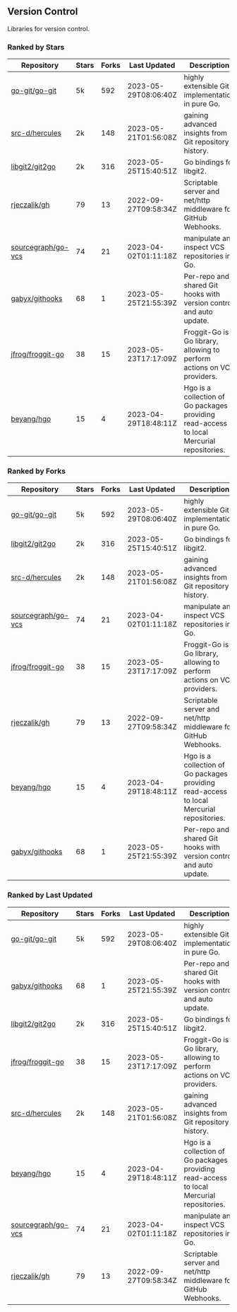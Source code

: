 ## Version Control

Libraries for version control.

### Ranked by Stars

| Repository | Stars | Forks | Last Updated | Description | 
|------------|-------|-------|--------------|-------------|
| [go-git/go-git](https://github.com/go-git/go-git) | 5k | 592 | 2023-05-29T08:06:40Z |  highly extensible Git implementation in pure Go. |
| [src-d/hercules](https://github.com/src-d/hercules) | 2k | 148 | 2023-05-21T01:56:08Z |  gaining advanced insights from Git repository history. |
| [libgit2/git2go](https://github.com/libgit2/git2go) | 2k | 316 | 2023-05-25T15:40:51Z |  Go bindings for libgit2. |
| [rjeczalik/gh](https://github.com/rjeczalik/gh) | 79 | 13 | 2022-09-27T09:58:34Z |  Scriptable server and net/http middleware for GitHub Webhooks. |
| [sourcegraph/go-vcs](https://github.com/sourcegraph/go-vcs) | 74 | 21 | 2023-04-02T01:11:18Z |  manipulate and inspect VCS repositories in Go. |
| [gabyx/githooks](https://github.com/gabyx/githooks) | 68 | 1 | 2023-05-25T21:55:39Z |  Per-repo and shared Git hooks with version control and auto update. |
| [jfrog/froggit-go](https://github.com/jfrog/froggit-go) | 38 | 15 | 2023-05-23T17:17:09Z |  Froggit-Go is a Go library, allowing to perform actions on VCS providers. |
| [beyang/hgo](https://github.com/beyang/hgo) | 15 | 4 | 2023-04-29T18:48:11Z |  Hgo is a collection of Go packages providing read-access to local Mercurial repositories. |

### Ranked by Forks

| Repository | Stars | Forks | Last Updated | Description | 
|------------|-------|-------|--------------|-------------|
| [go-git/go-git](https://github.com/go-git/go-git) | 5k | 592 | 2023-05-29T08:06:40Z |  highly extensible Git implementation in pure Go. |
| [libgit2/git2go](https://github.com/libgit2/git2go) | 2k | 316 | 2023-05-25T15:40:51Z |  Go bindings for libgit2. |
| [src-d/hercules](https://github.com/src-d/hercules) | 2k | 148 | 2023-05-21T01:56:08Z |  gaining advanced insights from Git repository history. |
| [sourcegraph/go-vcs](https://github.com/sourcegraph/go-vcs) | 74 | 21 | 2023-04-02T01:11:18Z |  manipulate and inspect VCS repositories in Go. |
| [jfrog/froggit-go](https://github.com/jfrog/froggit-go) | 38 | 15 | 2023-05-23T17:17:09Z |  Froggit-Go is a Go library, allowing to perform actions on VCS providers. |
| [rjeczalik/gh](https://github.com/rjeczalik/gh) | 79 | 13 | 2022-09-27T09:58:34Z |  Scriptable server and net/http middleware for GitHub Webhooks. |
| [beyang/hgo](https://github.com/beyang/hgo) | 15 | 4 | 2023-04-29T18:48:11Z |  Hgo is a collection of Go packages providing read-access to local Mercurial repositories. |
| [gabyx/githooks](https://github.com/gabyx/githooks) | 68 | 1 | 2023-05-25T21:55:39Z |  Per-repo and shared Git hooks with version control and auto update. |

### Ranked by Last Updated

| Repository | Stars | Forks | Last Updated | Description | 
|------------|-------|-------|--------------|-------------|
| [go-git/go-git](https://github.com/go-git/go-git) | 5k | 592 | 2023-05-29T08:06:40Z |  highly extensible Git implementation in pure Go. |
| [gabyx/githooks](https://github.com/gabyx/githooks) | 68 | 1 | 2023-05-25T21:55:39Z |  Per-repo and shared Git hooks with version control and auto update. |
| [libgit2/git2go](https://github.com/libgit2/git2go) | 2k | 316 | 2023-05-25T15:40:51Z |  Go bindings for libgit2. |
| [jfrog/froggit-go](https://github.com/jfrog/froggit-go) | 38 | 15 | 2023-05-23T17:17:09Z |  Froggit-Go is a Go library, allowing to perform actions on VCS providers. |
| [src-d/hercules](https://github.com/src-d/hercules) | 2k | 148 | 2023-05-21T01:56:08Z |  gaining advanced insights from Git repository history. |
| [beyang/hgo](https://github.com/beyang/hgo) | 15 | 4 | 2023-04-29T18:48:11Z |  Hgo is a collection of Go packages providing read-access to local Mercurial repositories. |
| [sourcegraph/go-vcs](https://github.com/sourcegraph/go-vcs) | 74 | 21 | 2023-04-02T01:11:18Z |  manipulate and inspect VCS repositories in Go. |
| [rjeczalik/gh](https://github.com/rjeczalik/gh) | 79 | 13 | 2022-09-27T09:58:34Z |  Scriptable server and net/http middleware for GitHub Webhooks. |

